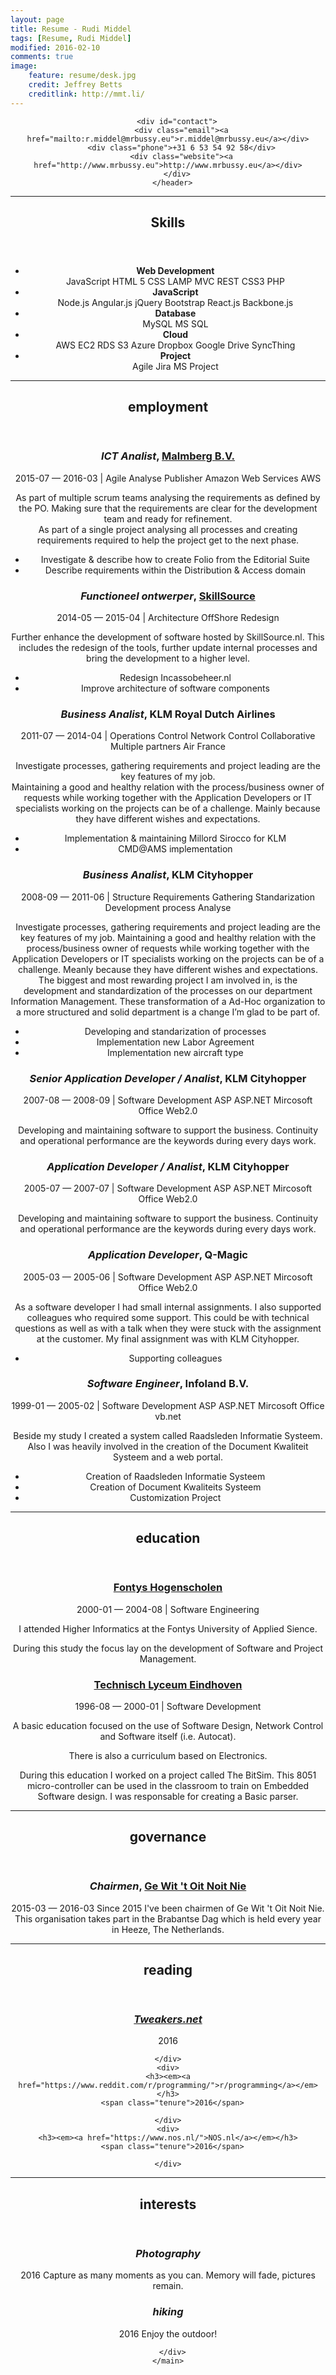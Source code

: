 ```yaml
---
layout: page
title: Resume - Rudi Middel
tags: [Resume, Rudi Middel]
modified: 2016-02-10
comments: true
image:
    feature: resume/desk.jpg
    credit: Jeffrey Betts 
    creditlink: http://mmt.li/ 
---
```


  <main id="main"> 
      <div id="container">
      <header>


        <div id="contact">
          <div class="email"><a href="mailto:r.middel@mrbussy.eu">r.middel@mrbussy.eu</a></div>
          <div class="phone">+31 6 53 54 92 58</div>
          <div class="website"><a href="http://www.mrbussy.eu">http://www.mrbussy.eu</a></div>
        </div>
      </header>








<hr>
<section id="skills">
  <header>
  <h2>Skills</h2>
  </header>
  <span class="fa fa-lg fa-code"></span>
  <ul class="list-unstyled">
      <li class="card card-nested card-skills">
        <div class="skill-level" rel="tooltip" title="intermediate" data-placement="left">
          <div class="skill-progress intermediate"></div>
        </div>
        <div class="skill-info">
          <strong>Web Development</strong>
          <div class="space-top labels">
                <span class="label label-keyword">JavaScript</span>
                <span class="label label-keyword">HTML 5</span>
                <span class="label label-keyword">CSS</span>
                <span class="label label-keyword">LAMP</span>
                <span class="label label-keyword">MVC</span>
                <span class="label label-keyword">REST</span>
                <span class="label label-keyword">CSS3</span>
                <span class="label label-keyword">PHP</span>
          </div>
        </div>
      </li>
      <li class="card card-nested card-skills">
        <div class="skill-level" rel="tooltip" title="beginner" data-placement="left">
          <div class="skill-progress beginner"></div>
        </div>
        <div class="skill-info">
          <strong>JavaScript</strong>
          <div class="space-top labels">
                <span class="label label-keyword">Node.js</span>
                <span class="label label-keyword">Angular.js</span>
                <span class="label label-keyword">jQuery</span>
                <span class="label label-keyword">Bootstrap</span>
                <span class="label label-keyword">React.js</span>
                <span class="label label-keyword">Backbone.js</span>
          </div>
        </div>
      </li>
      <li class="card card-nested card-skills">
        <div class="skill-level" rel="tooltip" title="intermediate" data-placement="left">
          <div class="skill-progress intermediate"></div>
        </div>
        <div class="skill-info">
          <strong>Database</strong>
          <div class="space-top labels">
                <span class="label label-keyword">MySQL</span>
                <span class="label label-keyword">MS SQL</span>
          </div>
        </div>
      </li>
      <li class="card card-nested card-skills">
        <div class="skill-level" rel="tooltip" title="intermediate" data-placement="left">
          <div class="skill-progress intermediate"></div>
        </div>
        <div class="skill-info">
          <strong>Cloud</strong>
          <div class="space-top labels">
                <span class="label label-keyword">AWS</span>
                <span class="label label-keyword">EC2</span>
                <span class="label label-keyword">RDS</span>
                <span class="label label-keyword">S3</span>
                <span class="label label-keyword">Azure</span>
                <span class="label label-keyword">Dropbox</span>
                <span class="label label-keyword">Google Drive</span>
                <span class="label label-keyword">SyncThing</span>
          </div>
        </div>
      </li>
      <li class="card card-nested card-skills">
        <div class="skill-level" rel="tooltip" title="Advanced" data-placement="left">
          <div class="skill-progress advanced"></div>
        </div>
        <div class="skill-info">
          <strong>Project</strong>
          <div class="space-top labels">
                <span class="label label-keyword">Agile</span>
                <span class="label label-keyword">Jira</span>
                <span class="label label-keyword">MS Project</span>
          </div>
        </div>
      </li>
  </ul>
</section>










<hr>
<section id="employment">
    <header>
      <span class="fa fa-lg fa-building"></span>  <h2>employment</h2>
    </header>

<div>
  <h3><em>ICT Analist</em>,
    <a href="http://www.malmberg.nl">Malmberg B.V.</a>
    </h3>
    <span class="tenure">2015-07 — 2016-03</span>
    | <span class="keywords">Agile Analyse Publisher Amazon Web Services AWS </span>
  <p>As part of multiple scrum teams analysing the requirements as defined by the PO. Making sure that the requirements are clear for the development team and ready for refinement.<br/>As part of a single project analysing all processes and creating requirements required to help the project get to the next phase.</p>
  <ul>
    <li>Investigate & describe how to create Folio from the Editorial Suite</li>
    <li>Describe requirements within the Distribution & Access domain</li>
  </ul>
</div>
<div>
  <h3><em>Functioneel ontwerper</em>,
    <a href="http://wwww.skillsource.nl">SkillSource</a>
    </h3>
    <span class="tenure">2014-05 — 2015-04</span>
    | <span class="keywords">Architecture OffShore Redesign </span>
  <p>Further enhance the development of software hosted by SkillSource.nl. This includes the redesign of the tools, further update internal processes and bring the development to a higher level.</p>
  <ul>
    <li>Redesign Incassobeheer.nl</li>
    <li>Improve architecture of software components</li>
  </ul>
</div>
<div>
  <h3><em>Business Analist</em>,
    KLM Royal Dutch Airlines
    </h3>
    <span class="tenure">2011-07 — 2014-04</span>
    | <span class="keywords">Operations Control Network Control Collaborative Multiple partners Air France </span>
  <p>Investigate processes, gathering requirements and project leading are the key features of my job.<br/>Maintaining a good and healthy relation with the process/business owner of requests while working together with the Application Developers or IT specialists working on the projects can be of a challenge. Mainly because they have different wishes and expectations.</p>
  <ul>
    <li>Implementation & maintaining Millord Sirocco for KLM</li>
    <li>CMD@AMS implementation</li>
  </ul>
</div>
<div>
  <h3><em>Business Analist</em>,
    KLM Cityhopper
    </h3>
    <span class="tenure">2008-09 — 2011-06</span>
    | <span class="keywords">Structure Requirements Gathering Standarization Development process Analyse </span>
  <p>Investigate processes, gathering requirements and project leading are the key features of my job. Maintaining a good and healthy relation with the process/business owner of requests while working together with the Application Developers or IT specialists working on the projects can be of a challenge. Meanly because they have different wishes and expectations.<br/>The biggest and most rewarding project I am involved in, is the development and standardization of the processes on our department Information Management. These transformation of a Ad-Hoc organization to a more structured and solid department is a change I’m glad to be part of.</p>
  <ul>
    <li>Developing and standarization of processes</li>
    <li>Implementation new Labor Agreement</li>
    <li>Implementation new aircraft type</li>
  </ul>
</div>
<div>
  <h3><em>Senior Application Developer / Analist</em>,
    KLM Cityhopper
    </h3>
    <span class="tenure">2007-08 — 2008-09</span>
    | <span class="keywords">Software Development ASP ASP.NET Mircosoft Office Web2.0 </span>
  <p>Developing and maintaining software to support the business. Continuity and operational performance are the keywords during every days work.</p>
</div>
<div>
  <h3><em>Application Developer / Analist</em>,
    KLM Cityhopper
    </h3>
    <span class="tenure">2005-07 — 2007-07</span>
    | <span class="keywords">Software Development ASP ASP.NET Mircosoft Office Web2.0 </span>
  <p>Developing and maintaining software to support the business. Continuity and operational performance are the keywords during every days work.</p>
</div>
<div>
  <h3><em>Application Developer</em>,
    Q-Magic
    </h3>
    <span class="tenure">2005-03 — 2005-06</span>
    | <span class="keywords">Software Development ASP ASP.NET Mircosoft Office Web2.0 </span>
  <p>As a software developer I had small internal assignments. I also supported colleagues who required some support. This could be with technical questions as well as with a talk when they were stuck with the assignment at the customer. My final assignment was with KLM Cityhopper.</p>
  <ul>
    <li>Supporting colleagues</li>
  </ul>
</div>
<div>
  <h3><em>Software Engineer</em>,
    Infoland B.V.
    </h3>
    <span class="tenure">1999-01 — 2005-02</span>
    | <span class="keywords">Software Development ASP ASP.NET Mircosoft Office vb.net </span>
  <p>Beside my study I created a system called Raadsleden Informatie Systeem. Also I was heavily involved in the creation of the Document Kwaliteit Systeem and a web portal.</p>
  <ul>
    <li>Creation of Raadsleden Informatie Systeem</li>
    <li>Creation of Document Kwaliteits Systeem</li>
    <li>Customization Project</li>
  </ul>
</div>
</section>













<hr>
<section id="education">
    <header>
      <span class="fa fa-lg fa-mortar-board"></span>  <h2>education</h2>
    </header>
<div>
<h3>
<a href="https://www.fontys.nl/">Fontys Hogenscholen</a>
</h3>
<span class="tenure">2000-01 — 2004-08</span>
| <span class="keywords">Software Engineering </span>
<p>I attended Higher Informatics at the Fontys University of Applied Sience.</p><p>During this study the focus lay on the development of Software and Project Management.</p>
</div>
<div>
<h3>
<a href="https://en.wikipedia.org/wiki/Medfield_College">Technisch Lyceum Eindhoven</a>
</h3>
<span class="tenure">1996-08 — 2000-01</span>
| <span class="keywords">Software Development </span>
<p>A basic education focused on the use of Software Design, Network Control and Software itself (i.e. Autocat).</p><p>There is also a curriculum based on Electronics.</p><p>During this education I worked on a project called The BitSim. This 8051 micro-controller can be used in the classroom to train on Embedded Software design. I was responsable for creating a Basic parser.</p>
</div>
</section>






<hr>
<section id="governance">
    <header>
      <span class="fa fa-lg fa-balance-scale"></span>  <h2>governance</h2>
    </header>

<div>
<h3><em>Chairmen</em>,
<a href="http://gewittoitnoitnie.nl">Ge Wit 't Oit Noit Nie</a>
</h3>
<span class="tenure">2015-03 — 2016-03</span>
Since 2015 I've been chairmen of Ge Wit 't Oit Noit Nie. This organisation takes part in the Brabantse Dag which is held every year in Heeze, The Netherlands.
</div>
</section>














<hr>
<section id="reading">
    <header>
      <span class="fa fa-lg fa-book"></span>  <h2>reading</h2>
    </header>
    <div>
    <h3><em><a href="http://www.tweakers.net">Tweakers.net</a></em></h3>
      <span class="tenure">2016</span>
      
    </div>
    <div>
    <h3><em><a href="https://www.reddit.com/r/programming/">r/programming</a></em></h3>
      <span class="tenure">2016</span>
      
    </div>
    <div>
    <h3><em><a href="https://www.nos.nl/">NOS.nl</a></em></h3>
      <span class="tenure">2016</span>
      
    </div>
</section>
<hr>
<section id="interests">
    <header>
      <span class="fa fa-lg fa-bicycle"></span>  <h2>interests</h2>
    </header>
    <div>
    <h3><em>Photography</em></h3>
    <span class="tenure">2016</span>
    Capture as many moments as you can. Memory will fade, pictures remain.
    </div>
    <div>
    <h3><em>hiking</em></h3>
    <span class="tenure">2016</span>
    Enjoy the outdoor!
    </div>
</section>

      </div>
    </main>

